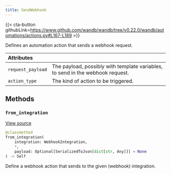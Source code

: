 ```yaml
---
title: SendWebhook
---
```


{{< cta-button githubLink=https://www.github.com/wandb/wandb/tree/v0.22.0/wandb/automations/actions.py#L167-L189 >}}

Defines an automation action that sends a webhook request.

| Attributes |  |
| :--- | :--- |
|  `request_payload` |  The payload, possibly with template variables, to send in the webhook request. |
|  `action_type` |  The kind of action to be triggered. |

## Methods

### `from_integration`

[View source](https://www.github.com/wandb/wandb/tree/v0.22.0/wandb/automations/actions.py#L181-L189)

```python
@classmethod
from_integration(
    integration: WebhookIntegration,
    *,
    payload: Optional[SerializedToJson[dict[str, Any]]] = None
) -> Self
```

Define a webhook action that sends to the given (webhook) integration.
